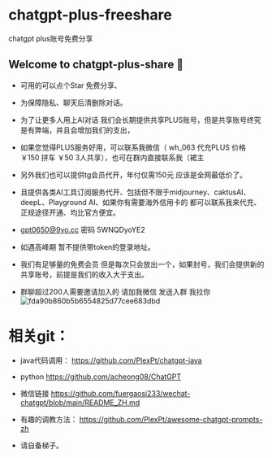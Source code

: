 # chatgpt-plus-freeshare
chatgpt plus账号免费分享

## Welcome to chatgpt-plus-share 👋
- 可用的可以点个Star 免费分享、
- 为保障隐私、聊天后清删除对话。
- 为了让更多人用上AI对话 我们会长期提供共享PLUS账号，但是共享账号终究是有弊端，并且会增加我们的支出，
- 如果您觉得PLUS服务好用，可以联系我微信（ wh_063 代充PLUS 价格￥150 拼车 ￥50 3人共享），也可在群内直接联系我（裙主
- 另外我们也可以提供tg会员代开，年付仅需150元 应该是全网最低价了。
- 且提供各类AI工具订阅服务代开、包括但不限于midjourney、caktusAI、deepL、Playground AI、如果你有需要海外信用卡的 都可以联系我来代充、正规途径开通、均比官方便宜。

- gpt0650@9yo.cc  密码 5WNQDyoYE2 
- 如遇高峰期 暂不提供带token的登录地址。
- 我们有足够量的免费会员 但是每次只会放出一个，如果封号，我们会提供新的共享账号，前提是我们的收入大于支出。
-  群聊超过200人需要邀请加入的 请加我微信 发送入群 我拉你
![fda90b860b5b6554825d77cee683dbd](https://user-images.githubusercontent.com/10624938/223598442-ff579f97-8cd3-4bfe-8f7c-421179a0895d.jpg)


# 相关git：
- java代码调用：
https://github.com/PlexPt/chatgpt-java

- python
https://github.com/acheong08/ChatGPT


- 微信链接
https://github.com/fuergaosi233/wechat-chatgpt/blob/main/README_ZH.md


- 有趣的调教方法：
https://github.com/PlexPt/awesome-chatgpt-prompts-zh



- 请自备梯子。

